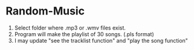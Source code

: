 # Random-Music
1. Select folder where .mp3 or .wmv files exist.
2. Program will make the playlist of 30 songs. (.pls format)
3. I may update "see the tracklist function" and "play the song function"
